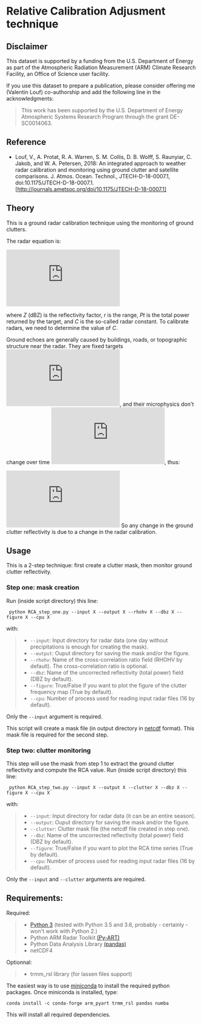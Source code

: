 # Relative Calibration Adjusment technique

## Disclaimer

This dataset is supported by a funding from the U.S. Department of Energy as part of the Atmospheric Radiation Measurement (ARM) Climate Research Facility, an Office of Science user facility.

If you use this dataset to prepare a publication, please consider offering me (Valentin Louf) co-authorship and add the following line in the acknowledgments:

> This work has been supported by the U.S. Department of Energy Atmospheric Systems Research Program through the grant DE-SC0014063.

## Reference

- Louf, V., A. Protat, R. A. Warren, S. M. Collis, D. B. Wolff, S. Raunyiar, C. Jakob, and W. A. Petersen, 2018: An integrated approach to weather radar calibration and monitoring using ground clutter and satellite comparisons. J. Atmos. Ocean. Technol., JTECH-D-18-0007.1, doi:10.1175/JTECH-D-18-0007.1. [http://journals.ametsoc.org/doi/10.1175/JTECH-D-18-0007.1]

## Theory

This is a ground radar calibration technique using the monitoring of ground clutters.

The radar equation is:

![](http://latex.codecogs.com/gif.latex?Z%20%3D%2010%20%5Clog%20C%20&plus;%2020%20%5Clog%20r%20&plus;%2010%20%5Clog%20P_t)

where *Z* (dBZ) is the reflectivity factor, *r* is the range,  *Pt* is the total power returned by the target, and *C* is the so-called radar constant. To calibrate radars, we need to determine the value of *C*.

Ground echoes are generally caused by buildings, roads, or topographic structure near the radar. They are fixed targets ![](http://latex.codecogs.com/gif.latex?%28%5CDelta%20r%20%3D%200%29), and their microphysics don't change over time ![](http://latex.codecogs.com/gif.latex?%28%5CDelta%20P_t%20%3D%200%29), thus:

![](http://latex.codecogs.com/gif.latex?%5CDelta%20Z%20%3D%20%5CDelta%20C)
So any change in the ground clutter reflectivity is due to a change in the radar calibration.

## Usage

This is a 2-step technique: first create a clutter mask, then monitor ground clutter reflectivity.

### Step one: mask creation

Run (inside script directory) this line:

``` python RCA_step_one.py --input X --output X --rhohv X --dbz X --figure X --cpu X```

with:
>- ```--input```: Input directory for radar data (one day without precipitations is enough for creating the mask).
>- ```--output```: Ouput directory for saving the mask and/or the figure.
>- ```--rhohv```: Name of the cross-correlation ratio field (RHOHV by default). The cross-correlation ratio is optional.
>- ```--dbz```: Name of the uncorrected reflectivity (total power) field (DBZ by default).
>- ```--figure```: True/False if you want to plot the figure of the clutter frequency map (True by default).
>- ```--cpu```: Number of process used for reading input radar files (16 by default).

Only the `--input` argument is required.

This script will create a mask file (in output directory in [netcdf][4] format). This mask file is required for the second step.

### Step two: clutter monitoring

This step will use the mask from step 1 to extract the ground clutter reflectivity and compute the RCA value.
Run (inside script directory) this line:

``` python RCA_step_two.py --input X --output X --clutter X --dbz X --figure X --cpu X```

with:
>- ```--input```: Input directory for radar data (it can be an entire season).
>- ```--output```: Ouput directory for saving the mask and/or the figure.
>- ```--clutter```: Clutter mask file (the netcdf file created in step one).
>- ```--dbz```: Name of the uncorrected reflectivity (total power) field (DBZ by default).
>- ```--figure```: True/False if you want to plot the RCA time series (True by default).
>- ```--cpu```: Number of process used for reading input radar files (16 by default).

Only the `--input` and `--clutter` arguments are required.

## Requirements:

Required:
>- [Python 3][3] (tested with Python 3.5 and 3.6, probably - certainly - won't work with Python 2.)
>- Python ARM Radar Toolkit [(Py-ART) ][1]
>- Python Data Analysis Library [(pandas)][2]
>- netCDF4

Optionnal:
>- trmm_rsl library (for lassen files support)

The easiest way is to use [miniconda][3] to install the required python packages. Once miniconda is installed, type:

```conda install -c conda-forge arm_pyart trmm_rsl pandas numba```

This will install all required dependencies.

[1]: https://github.com/ARM-DOE/pyart
[2]: http://pandas.pydata.org/
[3]: https://conda.io/miniconda.html
[4]: https://www.unidata.ucar.edu/software/netcdf/
